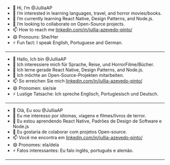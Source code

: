 - 👋 Hi, I’m @JulliaAP
- 👀 I’m interested in learning languages, travel, and horror movies/books.
- 🌱 I’m currently learning React Native, Design Patterns, and Node.js.
- 💞️ I’m looking to collaborate on Open-Source projects.
- 📫 How to reach me  [linkedin.com/in/jullia-azevedo-pinto/](http://linkedin.com/in/jullia-azevedo-pinto)
- 😄 Pronouns: She/Her
- ⚡ Fun fact: I speak English, Portuguese and German.
---
- 👋 Hallo, Ich bin @JulliaAP
- 👀 Ich interessiere mich für Sprache, Reise, und HorrorFilme/Bücher.
- 🌱 Ich lerne gerade React Native, Design Patterns, and Node.js.
- 💞️ Ich möchte an Open-Source-Projekten mitarbeiten.
- 📫 So erreichen Sie mich [linkedin.com/in/jullia-azevedo-pinto/](http://linkedin.com/in/jullia-azevedo-pinto)
- 😄 Pronomen: sie/sie
- ⚡ Lustige Tatsache: Ich spreche Englisch, Portugiesisch und Deutsch.
---
- 👋 Olá, Eu sou @JulliaAP
- 👀 Eu me interesso por idiomas, viagens e filmes/livros de terror.
- 🌱 Eu estou aprendendo React Native, Padrões de Design de Software e Node.js
- 💞️ Eu gostaria de colaborar com projetos Open-source.
- 📫 Você me encontra em [linkedin.com/in/jullia-azevedo-pinto/](http://linkedin.com/in/jullia-azevedo-pinto)
- 😄 Pronomes: ela/dela
- ⚡ Fatos interessantes: Eu falo inglês, português e alemão.
---

<!---
JulliaAP/JulliaAP is a ✨ special ✨ repository because its `README.md` (this file) appears on your GitHub profile.
You can click the Preview link to take a look at your changes.
--->
